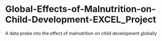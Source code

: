 # Global-Effects-of-Malnutrition-on-Child-Development-EXCEL_Project
A data probe into the effect of malnutrition on child development globally
